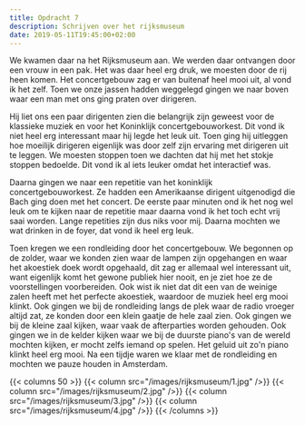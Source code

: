 ```yaml
---
title: Opdracht 7
description: Schrijven over het rijksmuseum
date: 2019-05-11T19:45:00+02:00
---
```

We kwamen daar na het Rijksmuseum aan. We werden daar ontvangen door een vrouw in een pak. Het was daar heel erg druk, we moesten door de rij heen komen. Het concertgebouw zag er van buitenaf heel mooi uit, al vond ik het zelf. Toen we onze jassen hadden weggelegd gingen we naar boven waar een man met ons ging praten over dirigeren.   
  
Hij liet ons een paar dirigenten zien die belangrijk zijn geweest voor de klassieke muziek en voor het Koninklijk concertgebouworkest. Dit vond ik niet heel erg interessant maar hij legde het leuk uit. Toen ging hij uitleggen hoe moeilijk dirigeren eigenlijk was door zelf zijn ervaring met dirigeren uit te leggen. We moesten stoppen toen we dachten dat hij met het stokje stoppen bedoelde. Dit vond ik al iets leuker omdat het interactief was.  
  
Daarna gingen we naar een repetitie van het koninklijk concertgebouworkest. Ze hadden een Amerikaanse dirigent uitgenodigd die Bach ging doen met het concert. De eerste paar minuten ond ik het nog wel leuk om te kijken naar de repetitie maar daarna vond ik het toch echt vrij saai worden. Lange repetities zijn dus niks voor mij. Daarna mochten we wat drinken in de foyer, dat vond ik heel erg leuk.  
  
Toen kregen we een rondleiding door het concertgebouw. We begonnen op de zolder, waar we konden zien waar de lampen zijn opgehangen en waar het akoestiek doek wordt opgehaald, dit zag er allemaal wel interessant uit, want eigenlijk komt het gewone publiek hier nooit, en je ziet hoe ze de voorstellingen voorbereiden. Ook wist ik niet dat dit een van de weinige zalen heeft met het perfecte akoestiek, waardoor de muziek heel erg mooi klinkt. Ook gingen we bij de rondleiding langs de plek waar de radio vroeger altijd zat, ze konden door een klein gaatje de hele zaal zien. Ook gingen we bij de kleine zaal kijken, waar vaak de afterparties worden gehouden. Ook gingen we in de kelder kijken waar we bij de duurste piano's van de wereld mochten kijken, er mocht zelfs iemand op spelen. Het geluid uit zo'n piano klinkt heel erg mooi. Na een tijdje waren we klaar met de rondleiding en mochten we pauze houden in Amsterdam.

{{< columns 50 >}}
{{< column src="/images/rijksmuseum/1.jpg" />}}
{{< column src="/images/rijksmuseum/2.jpg" />}}
{{< column src="/images/rijksmuseum/3.jpg" />}}
{{< column src="/images/rijksmuseum/4.jpg" />}}
{{< /columns >}}